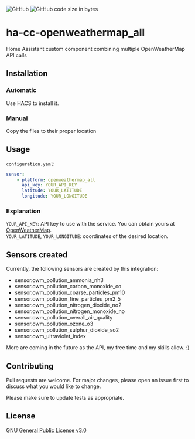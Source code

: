 ![GitHub](https://img.shields.io/github/license/viktak/ha-cc-openweathermap_all) ![GitHub code size in bytes](https://img.shields.io/github/languages/code-size/viktak/ha-cc-openweathermap_all)

# ha-cc-openweathermap_all
Home Assistant custom component combining multiple OpenWeatherMap API calls

## Installation

### Automatic
Use HACS to install it.

### Manual
Copy the files to their proper location

## Usage

`configuration.yaml`:
```yaml
sensor:
    - platform: openweathermap_all
      api_key: YOUR_API_KEY
      latitude: YOUR_LATITUDE
      longitude: YOUR_LONGITUDE
```

### Explanation
`YOUR_API_KEY`: API key to use with the service. You can obtain yours at [OpenWeatherMap](https://home.openweathermap.org/api_keys).<br>
`YOUR_LATITUDE`, `YOUR_LONGITUDE`: coordinates of the desired location.

## Sensors created
Currently, the following sensors are created by this integration:
- sensor.owm_pollution_ammonia_nh3
- sensor.owm_pollution_carbon_monoxide_co
- sensor.owm_pollution_coarse_particles_pm10
- sensor.owm_pollution_fine_particles_pm2_5
- sensor.owm_pollution_nitrogen_dioxide_no2
- sensor.owm_pollution_nitrogen_monoxide_no
- sensor.owm_pollution_overall_air_quality
- sensor.owm_pollution_ozone_o3
- sensor.owm_pollution_sulphur_dioxide_so2
- sensor.owm_ultraviolet_index

More are coming in the future as the API, my free time and my skills allow. :)

## Contributing
Pull requests are welcome. For major changes, please open an issue first to discuss what you would like to change.

Please make sure to update tests as appropriate.

## License
[GNU General Public License v3.0](https://choosealicense.com/licenses/gpl-3.0/)
